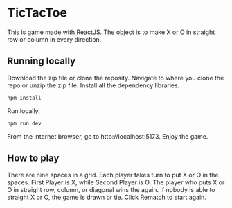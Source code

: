 # TicTacToe

This is game made with ReactJS. The object is to make X or O in straight row or column in every direction. 

## Running locally

Download the zip file or clone the reposity. Navigate to where you clone the repo or unzip the zip file. Install all the dependency libraries.

```
npm install
```

Run locally.

```
npm run dev
```

From the internet browser, go to http://localhost:5173. Enjoy the game.

## How to play
 
There are nine spaces in a grid. Each player takes turn to put X or O in the spaces. First Player is X, while Second Player is O. The player who puts X or O in straight row, column, or diagonal wins the again. If nobody is able to straight X or O, the game is drawn or tie. Click Rematch to start again.

